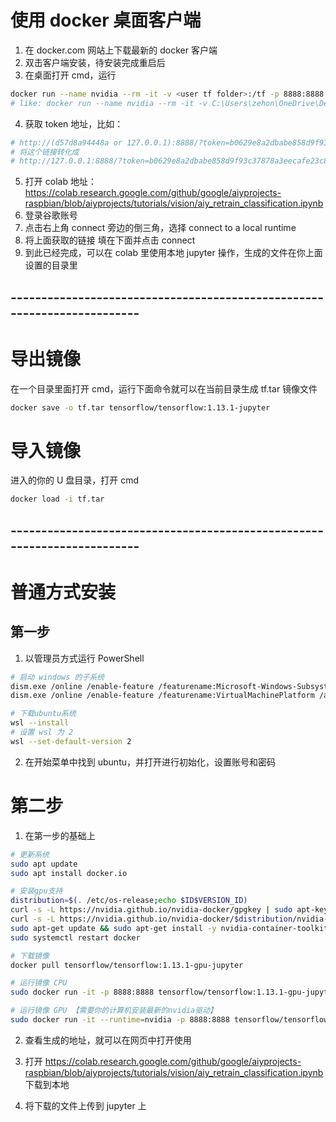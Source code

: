 # 使用 docker 桌面客户端

1. 在 docker.com 网站上下载最新的 docker 客户端
2. 双击客户端安装，待安装完成重启后
3. 在桌面打开 cmd，运行

```bash
docker run --name nvidia --rm -it -v <user tf folder>:/tf -p 8888:8888 tensorflow/tensorflow:1.13.1-jupyter
# like: docker run --name nvidia --rm -it -v C:\Users\zehon\OneDrive\Desktop\tf:/tf -p 8888:8888 tensorflow/tensorflow:1.13.1-jupyter
```

4. 获取 token 地址，比如：

```bash
# http://(d57d8a94448a or 127.0.0.1):8888/?token=b0629e8a2dbabe858d9f93c37878a3eecafe23c80d30
# 将这个链接转化成
# http://127.0.0.1:8888/?token=b0629e8a2dbabe858d9f93c37878a3eecafe23c80d30
```

5. 打开 colab 地址：https://colab.research.google.com/github/google/aiyprojects-raspbian/blob/aiyprojects/tutorials/vision/aiy_retrain_classification.ipynb
6. 登录谷歌账号
7. 点击右上角 connect 旁边的倒三角，选择 connect to a local runtime
8. 将上面获取的链接 填在下面并点击 connect
9. 到此已经完成，可以在 colab 里使用本地 jupyter 操作，生成的文件在你上面设置的目录里


## ------------------------------------------------------------------------

# 导出镜像

在一个目录里面打开 cmd，运行下面命令就可以在当前目录生成 tf.tar 镜像文件

```bash
docker save -o tf.tar tensorflow/tensorflow:1.13.1-jupyter
```

# 导入镜像

进入的你的 U 盘目录，打开 cmd

```bash
docker load -i tf.tar
```

## ------------------------------------------------------------------------


# 普通方式安装
## 第一步

1. 以管理员方式运行 PowerShell

```bash
# 启动 windows 的子系统
dism.exe /online /enable-feature /featurename:Microsoft-Windows-Subsystem-Linux /all /norestart
dism.exe /online /enable-feature /featurename:VirtualMachinePlatform /all /norestart

# 下载ubuntu系统
wsl --install
# 设置 wsl 为 2
wsl --set-default-version 2

```

2. 在开始菜单中找到 ubuntu，并打开进行初始化，设置账号和密码

# 第二步

1. 在第一步的基础上

```bash
# 更新系统
sudo apt update
sudo apt install docker.io

# 安装gpu支持
distribution=$(. /etc/os-release;echo $ID$VERSION_ID)
curl -s -L https://nvidia.github.io/nvidia-docker/gpgkey | sudo apt-key add -
curl -s -L https://nvidia.github.io/nvidia-docker/$distribution/nvidia-docker.list | sudo tee /etc/apt/sources.list.d/nvidia-docker.list
sudo apt-get update && sudo apt-get install -y nvidia-container-toolkit
sudo systemctl restart docker

# 下载镜像
docker pull tensorflow/tensorflow:1.13.1-gpu-jupyter

# 运行镜像 CPU
sudo docker run -it -p 8888:8888 tensorflow/tensorflow:1.13.1-gpu-jupyter

# 运行镜像 GPU 【需要你的计算机安装最新的nvidia驱动】
sudo docker run -it --runtime=nvidia -p 8888:8888 tensorflow/tensorflow:1.13.1-gpu-jupyter
```

2. 查看生成的地址，就可以在网页中打开使用

3. 打开 https://colab.research.google.com/github/google/aiyprojects-raspbian/blob/aiyprojects/tutorials/vision/aiy_retrain_classification.ipynb 下载到本地

4. 将下载的文件上传到 jupyter 上

